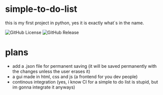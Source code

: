 # simple-to-do-list
this is my first project in python, yes it is exactly what´s in the name.

![GitHub License](https://img.shields.io/github/license/CharaDreemurr6/simple-to-do-list) ![GitHub Release](https://img.shields.io/github/v/release/CharaDreemurr6/simple-to-do-list?link=https%3A%2F%2Fgithub.com%2FCharaDreemurr6%2Fsimple-to-do-list%2Freleases%2Flatest)







# plans
- add a .json file for permanent saving (it will be saved permanently with the changes unless the user erases it)
- a gui made in html, css and js (a frontend for you dev people)
- continous integration (yes, i know CI for a simple to do list is stupid, but im gonna integrate it anyways)
